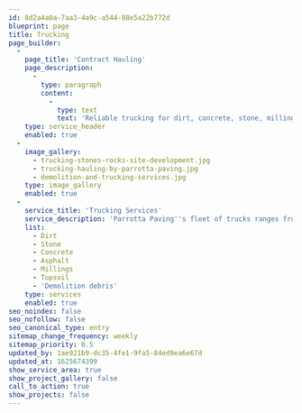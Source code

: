 ```yaml
---
id: 8d2a4a0a-7aa3-4a9c-a544-88e5a22b772d
blueprint: page
title: Trucking
page_builder:
  -
    page_title: 'Contract Hauling'
    page_description:
      -
        type: paragraph
        content:
          -
            type: text
            text: 'Reliable trucking for dirt, concrete, stone, millings, and more.'
    type: service_header
    enabled: true
  -
    image_gallery:
      - trucking-stones-rocks-site-development.jpg
      - trucking-hauling-by-parrotta-paving.jpg
      - demolition-and-trucking-services.jpg
    type: image_gallery
    enabled: true
  -
    service_title: 'Trucking Services'
    service_description: 'Parrotta Paving''s fleet of trucks ranges from single axle dumps to tri-axle dump trucks and can provide contract hauling services for any size job. We also haul <a href="/millings-request" class="underline">Millings, Top Soil and Fill Dirt</a> via our request form.'
    list:
      - Dirt
      - Stone
      - Concrete
      - Asphalt
      - Millings
      - Topsoil
      - 'Demolition debris'
    type: services
    enabled: true
seo_noindex: false
seo_nofollow: false
seo_canonical_type: entry
sitemap_change_frequency: weekly
sitemap_priority: 0.5
updated_by: 1ae921b9-dc35-4fe1-9fa5-84ed9ea6e67d
updated_at: 1625674399
show_service_area: true
show_project_gallery: false
call_to_action: true
show_projects: false
---
```

